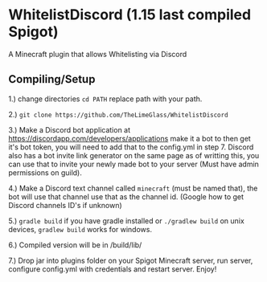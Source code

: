 # WhitelistDiscord (1.15 last compiled Spigot)
A Minecraft plugin that allows Whitelisting via Discord

## Compiling/Setup

1.) change directories `cd PATH` replace path with your path.

2.) `git clone https://github.com/TheLimeGlass/WhitelistDiscord`

3.) Make a Discord bot application at https://discordapp.com/developers/applications make it a bot to then get it's bot token, you will need to add that to the config.yml in step 7. Discord also has a bot invite link generator on the same page as of writting this, you can use that to invite your newly made bot to your server (Must have admin permissions on guild).

4.) Make a Discord text channel called `minecraft` (must be named that), the bot will use that channel use that as the channel id. (Google how to get Discord channels ID's if unknown)

5.) `gradle build` if you have gradle installed or `./gradlew build` on unix devices, `gradlew build` works for windows.

6.) Compiled version will be in /build/lib/

7.) Drop jar into plugins folder on your Spigot Minecraft server, run server, configure config.yml with credentials and restart server. Enjoy!
